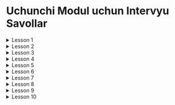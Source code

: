 # Uchunchi Modul uchun Intervyu Savollar

<details>
<summary>Lesson 1</summary>
    <ul>
        <details>
        <summary>1. Exceptions</summary>
            <ul>
                <li>Exception nima ?</li>
                <li>Nima sabli exceptionlar yuzaga keladi ?</li>
                <li>Nima uchun exceptionlar haqida qaygurish kerak ?</li>
            </ul>
        </details>
    </ul>
    <ul>
        <details>
        <summary>2. Dealing with errors</summary>
            <ul>
                <li>Hamma exception yoki errorlarning otasi yani superclass qaysi ?</li>
                <li>Error nima va qachon yuzaga keladi?</li>
                <li>Exception va error farqi nimada?</li> 
                <li>Qancha exception turlari bor ?</li> 
                <li>Bizga alohida exception class yaratish nimaga kerak ?</li> 
                <li>Exception propagation nima ?</li> 
            </ul>
        </details>
    </ul>
    <ul>
        <details>
        <summary>3. Catching an Exception</summary>
            <ul>
                <li>Exceptionni catching nima?</li>
                <li>Exceptionlar qanday tutiladi ?</li>
                <li>Exceptionni tutish nima uchun kerak ?</li>
                <li>Br necha Exceptionlar qanday tutiladi ?</li>
                <li>Java 7 da qanday o'zgartirish kiritilgan try catch ga?</li>
                <li>Try-with-recources nima va uning foydali tomoni nimada?</li>
                <li>Try-with-recources da classlarimiz ishlashi uchun qaysi interfacedan voris olgan bo'lishi kerak</li>
                <li>Exceptionlarni foydali tomonlari nimada</li>
                <li>Exceptionning qanday turlari bor</li>
                <li>Uncheck exception va checked exception farqlari qanday?</li>
            </ul>
        </details>
    </ul>
    <ul>
        <details>
        <summary>4. Tips for Using Exceptions</summary>
            <ul>
                <li>Exceptionlardan foydalanish uchun qanday maslahatlar beriladi?</li>
            </ul>
        </details>
    </ul>
</details>

<details>
<summary>Lesson 2</summary>
    <ul>
        <details>
        <summary>1. Generics</summary>
            <ul>
                <li>Genericlar nima ?</li>
                <li>Genericlarning foydali tomonlari ?</li>
                <li>Genericlarni qayerlarda elon qila olamiz?</li>
            </ul>
        </details>
    </ul>
    <ul>
        <details>
        <summary>2. Bounds for Type Variables</summary>
            <ul>
                <li>Single Bounds nima ?</li>
                <li>Qanday Bounds turlari bor?</li>
                <li>Multiple Bounds nima?</li> 
            </ul>
        </details>
    </ul>
    <ul>
        <details>
        <summary>3. Generic Code and the Virtual Machine</summary>
            <ul>
                <li>Type Erasure nima?</li>
                <li>Type Erasure lar methodda ham sodir bo'ladimi ?</li>
                <li>Raw type nima ?</li>
                <li>Warnings nima ?</li>
                <li>Raw typelarni ishlatishdan nima uchun qoshish kerak ?</li>
            </ul>
        </details>
    </ul>
    <ul>
        <details>
        <summary>4. Restrictions and Limitations</summary>
            <ul>
                <li>Genericlarda qanday checklovlar mavjud ?</li>
            </ul>
        </details>
    </ul>
    <ul>
        <details>
        <summary>5. Inheritance Rules for Generic Types</summary>
            <ul>
                <li>Genericlardan qanday qoida bor vorisliklar bilan ishlaganda ?</li>
                <li>Genericlarda SuperClass type da elan qilingan arrayga sub class arrayini ozlashtira olamizmi ?</li>
            </ul>
        </details>
    </ul>
</details>

<details>
<summary>Lesson 3</summary>
    <ul>
        <details>
        <summary>1. Dynamic Array</summary>
            <ul>
                <li>Arraylar bilan qanday muammo bor ?</li>
                <li>Dynamic arraylarning qulay taraflari qanday?</li>
            </ul>
        </details>
    </ul>
    <ul>
        <details>
        <summary>2. Collections Framework</summary>
            <ul>
                <li>Collections Framework nima?</li>
                <li>Collections Framework ning qulay taraflari qanday?</li>
                <li>Collections Framework ning eng katta super classi qaysi?</li>
                <li>Collectionning qanday turlari bor?</li> 
                <li>Map Collectionni ichiga kiradimi?</li> 
                <li>Collectionda primative typelar ishlata olamizmi?</li> 
                <li>Collection nima uchun kerak?</li> 
                <li>Collection Framework qaysi packageda joylashgan ?</li> 
                <li>Collection Framework asosiy interfacelarni ayting bering ?</li> 
                <li>Collection Framework sort qilish uchun asosiy interfacelarni aytib bering ?</li> 
            </ul>
        </details>
    </ul>
    <ul>
        <details>
        <summary>3. List Interface</summary>
            <ul>
                <li>List interface nima ?</li>
                <li>List interface ning foydali tomonlari nimada ?</li>
                <li>List interfacening subclasslari qaysi ?</li>
            </ul>
        </details>
    </ul>
    <ul>
        <details>
        <summary>4. ArrayList</summary>
            <ul>
                <li>ArrayList nima ?</li>
                <li>ArrayList qaysi interfacedan voris olgan ?</li>
                <li>ArrayList qaysi marker interfacelardan voris olgan ?</li>
                <li>ArrayList ning asosiy xususiyatlarni ayting ?</li>
                <li>ArrayList dublikat elementlarni saqlaydimi ?</li>
                <li>ArrayListga null qo'sha olmizmi ?</li>
                <li>ArrayList elementlarni xotirada qanday tartibda saqlaydi ?</li>
                <li>ArrayList bilan Array ni o'rtasidagi farq ?</li>
                <li>ArrayList ni kamchiliklari ?</li>
                <li>ArrayList ning loadFactorysi nechi foiz ?</li>
                <li>ArrayList dan elementlarni olishni nechi xil usuli mavjud ?</li>
            </ul>
        </details>
    </ul>
</details>

<details>
<summary>Lesson 4</summary>
    <ul>
        <details>
        <summary>4.1 LinkedList</summary>
            <ul>
                <li>LinkedList nima ?</li>
                <li>LinkedList elementlarni xotirada qanday saqlaydi ?</li>
                <li>LinkedListning qanday turlari bor ?</li>
                <li>LinkedListning ArrayListdan qanday avzalliki bor?</li>
                <li>LinkedListning qanday kamchiliklari bor?</li>
                <li>LinkedListning qanday turlari bor ?</li>
                <li>LinkedList va ArrayList o'rtasidagi farq ?</li>
            </ul>
        </details>
    </ul>
    <ul>
        <details>
        <summary>4.2 LinkedList Class</summary>
            <ul>
                <li>LinkedList initial capacitysi nima uchun nol ?</li>
                <li>Node nima ?</li>
                <li>LinkidList qanday data strukturadan foydalanadi ?</li>
                <li>LinkidList loadFactorysi nechi foiz ?</li>
                <li>LinkidList ning Super classi qaysi ?</li>
                <li>LinkidList dan elementni olish nima uchun sekin ?</li>
            </ul>
        </details>
    </ul>
    <ul>
        <details>
        <summary>4.4 Vector class</summary>
            <ul>
                <li>Vektor nima ?</li>
                <li>Vektor classining super classi qaysi ?</li>
                <li>Vektor class nima uchun JDK 5dan boshlab deprecated hisoblanadi ?</li>
                <li>Vektor classining initial capacitysi nechi ?</li>
                <li>Vektor va ArrayList ning o'rtasidagi farq ?</li>
                <li>Vektor nima uchun ArrayListdan sekin ?</li>
                <li>Vektor thread-safemi ? bo'lsa nima uchun ?</li>
                <li>Vektor dan elementlarni nechi xil usulda olishimiz mumkin ?</li>
                <li>Vektor ga iteratsiya paytida o'zgartirish kiritsak nima bo'ladi ?</li>
            </ul>
        </details>
    </ul>
</details>

<details>
<summary>Lesson 5</summary>
    <ul>
        <details>
        <summary>5.1 Set & HashSet</summary>
            <ul>
                <li>Set nima ?</li>
                <li>Set ni asosiy xususiyatlari ?</li>
                <li>Set interfaceni subclassni aytib bering.</li>
                <li>HashSet nima ?</li>
                <li>HashSet elementlarni saqlash uchun internal nimadan foydalanadi ?</li>
                <li>HashSet thread-safemi ?</li>
                <li>HashSet elementlarni kirish tartibda saqlaydimi ?</li>
                <li>HashSet add() method qanday ishlashni tushintirib bering ?</li>
                <li>HashSet nima uchun duplicate elementlarni saqlab bo'lmaydi ?</li>
            </ul>
        </details>
    </ul>
    <ul>
        <details>
        <summary>5.3 LinkedHashSet</summary>
            <ul>
                <li>LinkedHashSet nima ?</li>
                <li>LinkedHashSet va HashSet o'rtasidagi farq nima ?</li>
                <li>LinkedHashSet java nechinchi versiyasida qo'shiilgan ?</li>
                <li>LinkedHashSet thread-safemi ?</li>
                <li>LinkedHashSet qaysi operatsiyalar uchun samarli ?</li>
            </ul>
        </details>
    </ul>
    <ul>
        <details>
        <summary>5.4 Comparator and Comparable</summary>
            <ul>
                <li>Comparator nima ?</li>
                <li>Comparable nima ?</li>
                <li>Comparator va Comparable interfacelari o'rtasidagi farq ?</li>
                <li>Java-ni nechinchi versiyasida qo'shilgan ?</li>
                <li>Qachon biz ushbu 2la interfacelardan foydalanishimiz kerak ?</li>
            </ul>
        </details>
    </ul>
    <ul>
        <details>
        <summary>5.5 TreeSet</summary>
            <ul>
                <li>TreeSet nima ?</li>
                <li>TreeSet duplicate elementlarga ruhsat bormi ?</li>
                <li>TreeSet thread-safemi ?</li>
                <li>TreeSet va HashSet o'rtasidagi farq ?</li>
                <li>TreeSet hierarchysini aytib bering ?</li>
                <li>TreeSet elementlarni saqlash uchun internal nimadan foydalanadi ?</li>
                <li>TreeSet ga iteratsiya paytida o'zgartirish kiritsak nima bo'ladi ?</li>
            </ul>
        </details>
    </ul>
</details>

<details>
<summary>Lesson 6</summary>
    <ul>
        <details>
        <summary>6.1 Queue Data Structure</summary>
            <ul>
                <li>Queue nima ?</li>
                <li>FIFO nima ?</li>
                <li>Queue Interface methodlarni aytib bering ?</li>
                <li>Queue nechi xil turi bor ?</li>
                <li>Queue asosiy xususiyarlarni aytib bering ?</li>
                <li>Queue ga null element qo'shimiz mumkinmi ?</li>
                <li>Queue ga duplicate elementlarni qo'shimiz mumkinmi ?</li>
                <li>Queue interface sub-interfacelarni aytib bering ?</li>
            </ul>
        </details>
    </ul>
    <ul>
        <details>
        <summary>6.2 Queue Interface</summary>
            <ul>
                <li>PriorityQueue nima ?</li>
                <li>PriorityQueue ga null element qo'shimiz mumkinmi ?</li>
                <li>PriorityQueue asosiy xususiyatlarni aytib bering ?</li>
                <li>PriorityQueue thread-safemi ?</li>
                <li>Deque nima ?</li>
                <li>Deque ni hierarchysini aytib bering ?</li>
                <li>Deque ni asosiy xususiyatlarni ayting ?</li>
                <li>LIFO nima ?</li>
            </ul>
        </details>
    </ul>
</details>

<details>
<summary>Lesson 7</summary>
    <ul>
        <details>
        <summary>7.1 Map</summary>
            <ul>
                <li>Map nima ?</li>
                <li>Map interfaceni subclasslarni sanab bering ?</li>
                <li>Map asosiy xususiyatlari ?</li>
                <li>Map Hierarchy aytib bering ?</li>
                <li>Map nima uchun Object classini hashCode() methodidan foydalanadi ?</li>
                <li>Map qaysi operatsiyalar uchun Map dan foydalanishimiz kerak ?</li>
                <li>Map keyga null qiymat bersak nima bo'ladi ?</li>
                <li>Map ni iteratsiya paytida o'zgartirsak nima bo'ladi ?</li>
            </ul>
        </details>
    </ul>
    <ul>
        <details>
        <summary>7.2 HashMap</summary>
            <ul>
                <li>HashMap nima ?</li>
                <li>HashMap asosiy xususiyatlari ?</li>
                <li>HashMap va HashSet o'rtasidagi farq ?</li>
                <li>HashMap elementlarni tanday tartibda saqlaydi ?</li>
                <li>HashMap key ga duplicate elementlarni saqlashimiz mumkinmi ?</li>
                <li>HashMap initial capacitysi va loadFactoryni ayting ?</li>
                <li>HashMap tez yoki HashSet ?</li>
                <li>HashMap nechi xil yo'l bilan elementlarni olishimiz mumkin ?</li>
                <li>HashMap element internal nimada saqlaydi ?</li>
            </ul>
        </details>
    </ul>
    <ul>
        <details>
        <summary>7.3 LinkedHashMap</summary>
            <ul>
                <li>LinkedHashMap nima ?</li>
                <li>LinkedHashMap Java-ni nechinchi versiyasida qo'shilgan ?</li>
                <li>LinkedHashMap va HashMap o'rtasidagi farq ?</li>
                <li>LinkedHashMap thread-safemi ?</li>
                <li>LinkedHashMap initial capacitysi va loadFactorysini ayting ?</li>
                <li>LinkedHashMap elementlarni qanday tartibda saqlaydi ?</li>
                <li>LinkedHashMap synchronizedmi ?</li>
                <li>LinkedHashMap keyga nechtagacha null qiymat qo'shimiz mumkin ?</li>
            </ul>
        </details>
    </ul>
    <ul>
        <details>
        <summary>7.4 TreeMap</summary>
            <ul>
                <li>TreeMap nima ?</li>
                <li>TreeMap saqlanadi elementlar Comparator interface impl olgan bo'lishi kerakmi ?</li>
                <li>TreeMap va HashMap o'rtasidagi farq ?</li>
                <li>TreeMap qanday data structure foydalanadi ?</li>
                <li>TreeMap qanday ishlashni tushintirib bering ?</li>
                <li>TreeMap null key qo'shimiz mumkinmi ?</li>
                <li>TreeMap asynchrome ?</li>
            </ul>
        </details>
    </ul>
    <ul>
        <details>
        <summary>7.5 WeakHashMap</summary>
            <ul>
                <li>WeakHashMap nima ?</li>
                <li>WeakReference nima ?</li>
                <li>WeakHashMap synchronizedmi ?</li>
                <li>WeakHashMap elementlarni qo'shish taribini saqlaydimi ?</li>
                <li>WeakHashMap ga nechtagacha null key qo'shimiz mumkin ?</li>
                <li>WeakHashMap ga duplicate key qo'shimiz mumkin ?</li>
                <li>WeakHashMap va HashMap o'rtasidagi farq ?</li>
            </ul>
        </details>
    </ul>
</details>

<details>
<summary>Lesson 8</summary>
    <ul>
        <details>
        <summary>8.1 Views</summary>
            <ul>
                <li>View nima ?</li>
                <li>Empty View bizga nima uchun kerak ?</li>
                <li>Unmodifiable views nima ?</li>
            </ul>
        </details>
    </ul>
    <ul>
        <details>
        <summary>8.2 Shallow Copy & Deep Copy</summary>
            <ul>
                <li>Shallow Copy nima ?</li>
                <li>Deep Copy nima ?</li>
                <li>Deep Copy va Shallow Copy o'rtasidagi farq ?</li>
                <li>Shallow Copy qayerda ishlatamiz ?</li>
                <li>Deep Copy qayerda ishlatamiz ?</li>
            </ul>
        </details>
    </ul>
    <ul>
        <details>
        <summary>8.3 Iterator vs ListIterator</summary>
            <ul>
                <li>Iterator nima ?</li>
                <li>Java-da nechta Iterator bor ?</li>
                <li>Iterator hasNext() method nima uchun ishlatiladi ?</li>
                <li>ListIterator nima ?</li>
                <li>ListIterator va Iterator o'rtasidagi farq ?</li>
                <li>Fail-Safe iterators nima ?</li>
                <li>Fail-Fast iterators nima ?</li>
                <li>Fail-Fast va Fail-Safe o'rtasidagi farq ?</li>
            </ul>
        </details>
    </ul>
</details>

<details>
<summary>Lesson 9</summary>
    <ul>
        <details>
        <summary>9.1 Collections class</summary>
            <ul>
                <li>Collections nima ?</li>
                <li>Collections classini sort() methd nima qiladi ?</li>
                <li>Collections classini shuffle() methd nima qiladi ?</li>
                <li>Collections class methodlaridan nima maqsadda foydalanamiz ?</li>
            </ul>
        </details>
    </ul>
    <ul>
        <details>
        <summary>9.2 Optional class</summary>
            <ul>
                <li>Optional nima ?</li>
                <li>Optional isPresent() method bizga nima uchun kerak ?</li>
                <li>Optional Java-ni nechinchi versiyasida qo'shilgan ?</li>
                <li>Optional classni Java-ga nima maqsadda qo'shilgan ?</li>
            </ul>
        </details>
    </ul>
    <ul>
        <details>
        <summary>9.3 SOLID</summary>
            <ul>
                <li>SOLID nima ?</li>
                <li>SOLID tushintirib bering ?</li>
            </ul>
        </details>
    </ul>
</details>

<details>
<summary>Lesson 10</summary>
    <ul>
        <details>
        <summary>10.1 Legacy Collections Part 1</summary>
            <ul>
                <li>Properties nima ?</li>
                <li>Propertieslardan foydalanamiz ?</li>
                <li>Propertieslar qaysi filelardan o'qish va yozishimiz mumkin ?</li>
                <li>HashTable nima ?</li>
                <li>HashTable ni qachon ishlatamiz ?</li>
                <li>HashTable ni loadFactory va initial capacitysi ?</li>
                <li>HashTable thread-safemi ?</li>
                <li>HashTabledan foydalanganimizda hashCode() va equals() contractlarni buzmasligimiz kerak ?</li>
            </ul>
        </details>
    </ul>
    <ul>
        <details>
        <summary>10.2 Legacy Collections Part 2</summary>
            <ul>
                <li>Stack nima ?</li>
                <li>Stack Java-ni nechinchi versiyasida qo'shilgan ?</li>
                <li>LIFO nima ?</li>
                <li>Deque va Stack o'rtasidagi farq ?</li>
                <li>Stack synchronizedmi ?</li>
                <li>Stack initial capacity va loadFactorysini ayting ?</li>
                <li>Stackdan necha xil usulda elementlarni olishimiz mumkin ?</li>
            </ul>
        </details>
    </ul>
    <ul>
        <details>
        <summary>10.3 Internationalization</summary>
            <ul>
                <li>i18n nima ?</li>
                <li>ResourceBundle nima ?</li>
                <li>ResourceBundle qanday holatlarda foydalanamiz ?</li>
            </ul>
        </details>
    </ul>
    <ul>
        <details>
        <summary>10.4 Wildcard Types</summary>
            <ul>
                <li>Wildcard Type nima ?</li>
                <li>Wildcard Typelardan qanday holatlarda foydalanishimiz kerak ?</li>
                <li>Wildcard Type Java-ni nechinchi versiyasida qo'shilgan ?</li>
                <li>super va extends keywordlarni tushintirib bering ?</li>
            </ul>
        </details>
    </ul>
</details>